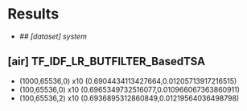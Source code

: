 # Results
 - *## [dataset] system*
## [air] TF_IDF_LR_BUTFILTER_BasedTSA
 - (1000,65536,0) x10 (0.6904434113427664,0.01205713917216515)
 - (100,65536,0) x10 (0.6965349732516077,0.010966067363860911)
 - (100,65536,2) x10 (0.6936895312860849,0.01219564036498798)

